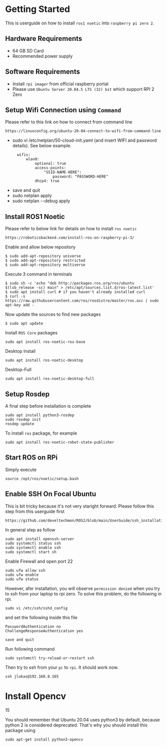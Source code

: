 # Getting Started

This is userguide on how to install `ros1 noetic` into `raspberry pi zero 2`.

## Hardware Requirements
* 64 GB SD Card
* Recommended power supply

## Software Requirements
* Install `rpi imager` from official raspberry portal
* Please use `Ubuntu Server 20.04.5 LTS (32) bit` which support RPI 2 Zero


## Setup Wifi Connection using `Command`

Please refer to this link on how to connect from command line
```
https://linuxconfig.org/ubuntu-20-04-connect-to-wifi-from-command-line
```
* sudo vi /etc/netplan/50-cloud-init.yaml (and insert WIFI and password details). See below example.
  ```
    wifis:
        wlan0:
            optional: true
            access-points:
                "SSID-NAME-HERE":
                    password: "PASSWORD-HERE"
            dhcp4: true

  ```
* save and quit
* sudo netplan apply
* sudo netplan --debug apply


## Install ROS1 Noetic

Please refer to below link for details on how to install `ros noetic`
```
https://roboticsbackend.com/install-ros-on-raspberry-pi-3/
```

Enable and allow below repository
```
$ sudo add-apt-repository universe
$ sudo add-apt-repository restricted
$ sudo add-apt-repository multiverse
```

Execute 3 command in terminals
```
$ sudo sh -c 'echo "deb http://packages.ros.org/ros/ubuntu $(lsb_release -sc) main" > /etc/apt/sources.list.d/ros-latest.list'
$ sudo apt install curl # if you haven't already installed curl
$ curl -s https://raw.githubusercontent.com/ros/rosdistro/master/ros.asc | sudo apt-key add -
```

Now update the sources to find new packages
```
$ sudo apt update
```

Install `ROS Core` packages
```
sudo apt install ros-noetic-ros-base
```

Desktop Install
```
sudo apt install ros-noetic-desktop
```

Desktop-Full
```
sudo apt install ros-noetic-desktop-full
```

## Setup Rosdep

A final step before installation is complete
```
sudo apt install python3-rosdep
sudo rosdep init
rosdep update
```

To install `ros` package, for example
```
sudo apt install ros-noetic-robot-state-publisher
```

## Start ROS on RPi

Simply execute
```
source /opt/ros/noetic/setup.bash
```

## Enable SSH On Focal Ubuntu

This is bit tricky because it's not very staright forward.
Please follow this step from this userguide first
```
https://github.com/develtechmon/ROS2/blob/main/UserGuide/ssh_installation.md
```

In general step as follow
```
sudo apt install openssh-server
sudo systemctl status ssh
sudo systemctl enable ssh
sudo systemctl start sh
```

Enable Firewall and open port 22
```
sudo ufw allow ssh
sudo ufw enable
sudo ufw status
```

However, afer installation, you will observe `permission denied` when you try to ssh
from your laptop to rpi zero. To solve this problem, do the following in rpi.

```
sudo vi /etc/ssh/sshd_config
```

and set the following inside this file
```
PasswordAuthentication no
ChallengeResponseAuthentication yes

save and quit
```

Run following command
```
sudo systemctl try-reload-or-restart ssh
```

Then try to ssh from your `pc` to `rpi`. It should work now.
```
ssh jlukas@192.168.8.165
```
# Install Opencv

15

You should remember that Ubuntu 20.04 uses python3 by default, because python 2 is considered deprecated.
That's why you should install this package using
```
sudo apt-get install python3-opencv
```

